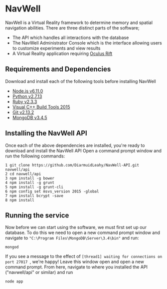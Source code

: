 # NavWell
NavWell is a Virtual Reality framework to determine memory and spatial navigation abilities. There are three distinct parts of the software;

  - The API which handles all interactions with the database
  - The NavWell Administrator Console which is the interface allowing users to customize experiments and view results
  - A Virtual Reality application requiring [Oculus Rift](https://www.oculus.com/rift/) 


## Requirements and Dependencies
Download and install each of the following tools before installing NavWell
  
  - [Node.js v6.11.0](https://nodejs.org/dist/v6.11.0/node-v6.11.0-x64.msi "Latest version")
  - [Python v2.7.13](https://www.python.org/ftp/python/2.7.13/python-2.7.13.msi "Legacy version")
  - [Ruby v2.3.3](https://dl.bintray.com/oneclick/rubyinstaller/rubyinstaller-2.3.3-x64.exe "2.3.3")
  - [Visual C++ Build Tools 2015](http://landinghub.visualstudio.com/visual-cpp-build-tools "2015")
  - [Git v2.13.2](https://git-scm.com/download/win "2.13.2")
  - [MongoDB v3.4.5](https://www.mongodb.com/download-center "2.3.4")
  
  
## Installing the NavWell API

Once each of the above dependencies are installed, you're ready to download and install the NavWell API
Open a command prompt window and run the following commands:

  ```
  1 git clone https://github.com/DiarmuidLeahy/NavWell-API.git navwell/api
  2 cd navwell/api
  3 npm install -g bower
  4 npm install -g grunt
  5 npm install -g grunt-cli
  6 npm config set msvs_version 2015 -global
  7 npm install bcrypt -save
  8 npm install
  
  ```
  

## Running the service

Now before we can start using the software, we must first set up our database. To do this we need to open a new command prompt window and navigate to `"C:\Program Files\MongoDB\Server\3.4\bin"` and run:
  ```
  mongod
  ```
If you see a message to the effect of `[thread1] waiting for connections on port 27017 `, we're happy! Leave this window open and open a new command prompt. From here, navigate to where you installed the API ("navwell/api" or similar) and run
```
node app
```
